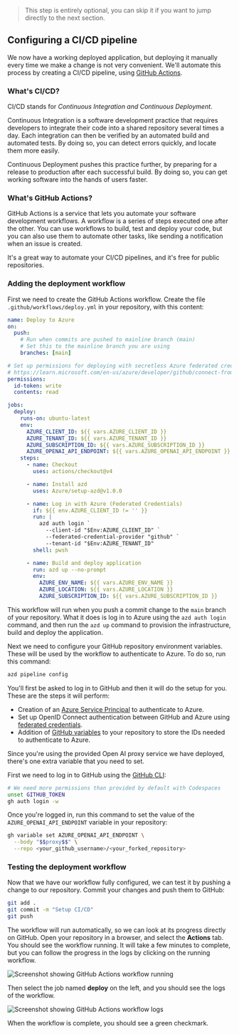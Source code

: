 <div class="info" data-title="skip notice">

> This step is entirely optional, you can skip it if you want to jump directly to the next section.

</div>

## Configuring a CI/CD pipeline

We now have a working deployed application, but deploying it manually every time we make a change is not very convenient. We'll automate this process by creating a CI/CD pipeline, using [GitHub Actions](https://github.com/features/actions).

### What's CI/CD?

CI/CD stands for *Continuous Integration and Continuous Deployment*.

Continuous Integration is a software development practice that requires developers to integrate their code into a shared repository several times a day. Each integration can then be verified by an automated build and automated tests. By doing so, you can detect errors quickly, and locate them more easily.

Continuous Deployment pushes this practice further, by preparing for a release to production after each successful build. By doing so, you can get working software into the hands of users faster.

### What's GitHub Actions?

GitHub Actions is a service that lets you automate your software development workflows. A workflow is a series of steps executed one after the other. You can use workflows to build, test and deploy your code, but you can also use them to automate other tasks, like sending a notification when an issue is created.

It's a great way to automate your CI/CD pipelines, and it's free for public repositories.

### Adding the deployment workflow

First we need to create the GitHub Actions workflow. Create the file `.github/workflows/deploy.yml` in your repository, with this content:

```yaml
name: Deploy to Azure
on:
  push:
    # Run when commits are pushed to mainline branch (main)
    # Set this to the mainline branch you are using
    branches: [main]

# Set up permissions for deploying with secretless Azure federated credentials
# https://learn.microsoft.com/en-us/azure/developer/github/connect-from-azure?tabs=azure-portal%2Clinux#set-up-azure-login-with-openid-connect-authentication
permissions:
  id-token: write
  contents: read

jobs:
  deploy:
    runs-on: ubuntu-latest
    env:
      AZURE_CLIENT_ID: ${{ vars.AZURE_CLIENT_ID }}
      AZURE_TENANT_ID: ${{ vars.AZURE_TENANT_ID }}
      AZURE_SUBSCRIPTION_ID: ${{ vars.AZURE_SUBSCRIPTION_ID }}
      AZURE_OPENAI_API_ENDPOINT: ${{ vars.AZURE_OPENAI_API_ENDPOINT }}
    steps:
      - name: Checkout
        uses: actions/checkout@v4

      - name: Install azd
        uses: Azure/setup-azd@v1.0.0

      - name: Log in with Azure (Federated Credentials)
        if: ${{ env.AZURE_CLIENT_ID != '' }}
        run: |
          azd auth login `
            --client-id "$Env:AZURE_CLIENT_ID" `
            --federated-credential-provider "github" `
            --tenant-id "$Env:AZURE_TENANT_ID"
        shell: pwsh

      - name: Build and deploy application
        run: azd up --no-prompt
        env:
          AZURE_ENV_NAME: ${{ vars.AZURE_ENV_NAME }}
          AZURE_LOCATION: ${{ vars.AZURE_LOCATION }}
          AZURE_SUBSCRIPTION_ID: ${{ vars.AZURE_SUBSCRIPTION_ID }}
```

This workflow will run when you push a commit change to the `main` branch of your repository. What it does is log in to Azure using the `azd auth login` command, and then run the `azd up` command to provision the infrastructure, build and deploy the application.

Next we need to configure your GitHub repository environment variables. These will be used by the workflow to authenticate to Azure. To do so, run this command:

```bash
azd pipeline config
```

You'll first be asked to log in to GitHub and then it will do the setup for you. These are the steps it will perform:
- Creation of an [Azure Service Principal](https://learn.microsoft.com/entra/identity-platform/app-objects-and-service-principals?tabs=browser) to authenticate to Azure.
- Set up OpenID Connect authentication between GitHub and Azure using [federated credentials](https://docs.github.com/actions/deployment/security-hardening-your-deployments/configuring-openid-connect-in-azure).
- Addition of [GitHub variables](https://docs.github.com/actions/learn-github-actions/variables) to your repository to store the IDs needed to authenticate to Azure.

<div data-visible="$$proxy$$">

Since you're using the provided Open AI proxy service we have deployed, there's one extra variable that you need to set.

First we need to log in to GitHub using the [GitHub CLI](https://cli.github.com/):

```bash
# We need more permissions than provided by default with Codespaces
unset GITHUB_TOKEN
gh auth login -w
```

Once you're logged in, run this command to set the value of the `AZURE_OPENAI_API_ENDPOINT` variable in your repository:

```bash
gh variable set AZURE_OPENAI_API_ENDPOINT \
  --body "$$proxy$$" \
  --repo <your_github_username>/<your_forked_repository>
```

</div>

### Testing the deployment workflow

Now that we have our workflow fully configured, we can test it by pushing a change to our repository. Commit your changes and push them to GitHub:

```bash
git add .
git commit -m "Setup CI/CD"
git push
```

The workflow will run automatically, so we can look at its progress directly on GitHub. Open your repository in a browser, and select the **Actions** tab. You should see the workflow running. It will take a few minutes to complete, but you can follow the progress in the logs by clicking on the running workflow.

![Screenshot showing GitHub Actions workflow running](./assets/gh-actions.png)

Then select the job named **deploy** on the left, and you should see the logs of the workflow.

![Screenshot showing GitHub Actions workflow logs](./assets/gh-workflow-details.png)

When the workflow is complete, you should see a green checkmark.

